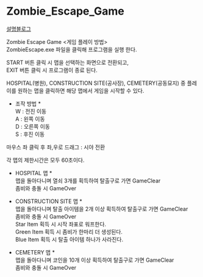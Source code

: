 # Zombie_Escape_Game
[설명블로그](https://velog.io/@moomyung1013/Unity-%EC%A2%80%EB%B9%84-%ED%83%88%EC%B6%9C-%EA%B2%8C%EC%9E%84)

Zombie Escape Game
<게임 플레이 방법>   
ZombieEscape.exe 파일을 클릭해 프로그램을 실행 한다.   
   
START 버튼 클릭 시 맵을 선택하는 화면으로 전환되고,   
EXIT 버튼 클릭 시 프로그램이 종료 된다.   
   
HOSPITAL(병원), CONSTRUCTION SITE(공사장), CEMETERY(공동묘지) 중 플레이를 원하는 맵을 클릭하면 해당 맵에서 게임을 시작할 수 있다.   
   
* 조작 방법 *   
 W : 전진 이동   
 A : 왼쪽 이동   
 D : 오른쪽 이동   
 S : 후진 이동   
   
 마우스 좌 클릭 후 좌,우로 드래그 : 시야 전환   
   
각 맵의 제한시간은 모두 60초이다.    
   
* HOSPITAL 맵 *   
 맵을 돌아다니며 열쇠 3개를 획득하여 탈출구로 가면 GameClear    
 좀비와 충돌 시 GameOver   
   
* CONSTRUCTION SITE 맵 *   
 맵을 돌아다니며 탈출 아이템을 2개 이상 획득하여 탈출구로 가면 GameClear   
 좀비와 충돌 시 GameOver   
 Star Item 획득 시 시작 좌표로 워프한다.   
 Green Item 획득 시 좀비가 한마리 더 생성된다.   
 Blue Item 획득 시 탈출 아이템 하나가 사라진다.   

* CEMETERY 맵 *   
 맵을 돌아다니며 코인을 10개 이상 획득하여 탈출구로 가면 GameClear   
 좀비와 충돌 시 GameOver   
